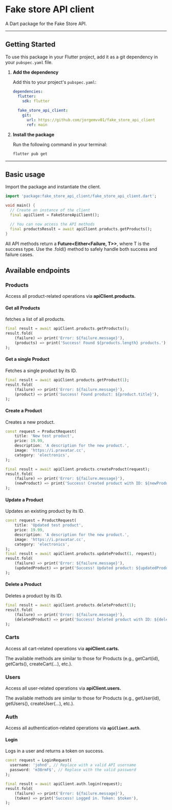 # Fake store API client

A Dart package for the Fake Store API.

---

## Getting Started

To use this package in your Flutter project, add it as a git dependency in your `pubspec.yaml` file.

1.  **Add the dependency**

    Add this to your project's `pubspec.yaml`:

    ```yaml
    dependencies:
      flutter:
        sdk: flutter
      
      fake_store_api_client:
        git:
          url: https://github.com/jorgemvv01/fake_store_api_client
          ref: main
    ```

2.  **Install the package**

    Run the following command in your terminal:
    ```bash
    flutter pub get
    ```

---

## Basic usage

Import the package and instantiate the client.

```dart
import 'package:fake_store_api_client/fake_store_api_client.dart';

void main() {
  // Create an instance of the client
  final apiClient = FakeStoreApiClient();

  // You can now access the API methods
  final productsResult = await apiClient.products.getProducts();
}
```

All API methods return a **Future<Either<Failure, T>>**, where T is the success type. Use the .fold() method to safely handle both success and failure cases.

## Available endpoints

### Products

Access all product-related operations via **apiClient.products.**

#### Get all Products
fetches a list of all products.
``` dart
final result = await apiClient.products.getProducts();
result.fold(
    (failure) => print('Error: ${failure.message}'),
    (products) => print('Success! Found ${products.length} products.'),
);
```

#### Get a single Product
Fetches a single product by its ID.
``` dart
final result = await apiClient.products.getProduct(1);
result.fold(
    (failure) => print('Error: ${failure.message}'),
    (product) => print('Success! Found product: ${product.title}'),
);
```

#### Create a Product
Creates a new product.
``` dart
const request = ProductRequest(
    title: 'New test product',
    price: 19.99,
    description: 'A description for the new product.',
    image: 'https://i.pravatar.cc',
    category: 'electronics',
);

final result = await apiClient.products.createProduct(request);
result.fold(
    (failure) => print('Error: ${failure.message}'),
    (newProduct) => print('Success! Created product with ID: ${newProduct.id}'),
);
```

#### Update a Product
Updates an existing product by its ID.
``` dart
const request = ProductRequest(
    title: 'Updated test product',
    price: 19.99,
    description: 'A description for the new product.',
    image: 'https://i.pravatar.cc',
    category: 'electronics',
);
final result = await apiClient.products.updateProduct(1, request);
result.fold(
    (failure) => print('Error: ${failure.message}'),
    (updatedProduct) => print('Success! Updated product: ${updatedProduct.title}'),
);
```

#### Delete a Product
Deletes a product by its ID.
``` dart
final result = await apiClient.products.deleteProduct(1);
result.fold(
    (failure) => print('Error: ${failure.message}'),
    (deletedProduct) => print('Success! Deleted product with ID: ${deletedProduct.id}'),
);
```


### Carts

Access all cart-related operations via **apiClient.carts.**

The available methods are similar to those for Products (e.g., getCart(id), getCarts(), createCart(...), etc.).

### Users

Access all user-related operations via **apiClient.users.**

The available methods are similar to those for Products (e.g., getUser(id), getUsers(), createUser(...), etc.).


### Auth

Access all authentication-related operations via **`apiClient.auth`**.

#### Login
Logs in a user and returns a token on success.
```dart
const request = LoginRequest(
  username: 'johnd', // Replace with a valid API username
  password: 'm38rmF$', // Replace with the valid password
);

final result = await apiClient.auth.login(request);
result.fold(
    (failure) => print('Error: ${failure.message}'),
    (token) => print('Success! Logged in. Token: $token'),
);